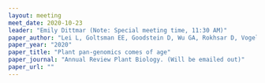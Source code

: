 ```yaml
---
layout: meeting
meet_date: 2020-10-23
leader: "Emily Dittmar (Note: Special meeting time, 11:30 AM)"
paper_author: "Lei L, Goltsman EE, Goodstein D, Wu GA, Rokhsar D, Vogel JP"
paper_year: "2020"
paper_title: "Plant pan-genomics comes of age"
paper_journal: "Annual Review Plant Biology. (Will be emailed out)"
paper_url: ""
---
```

